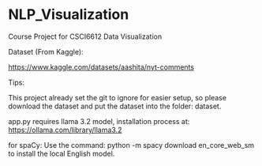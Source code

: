 # NLP_Visualization
Course Project for CSCI6612 Data Visualization

Dataset (From Kaggle):

https://www.kaggle.com/datasets/aashita/nyt-comments


Tips:

This project already set the git to ignore for easier setup, so please download the dataset and put the dataset into the folder: dataset.

app.py requires llama 3.2 model, installation process at: https://ollama.com/library/llama3.2


for spaCy:
Use the command: python -m spacy download en_core_web_sm to install the local English model.
